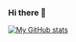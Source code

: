 ### Hi there 👋

[![My GitHub stats](https://github-readme-stats.vercel.app/api?username=benawad)](https://github.com/anuraghazra/github-readme-stats)


<!--
**genadi53/genadi53** is a ✨ _special_ ✨ repository because its `README.md` (this file) appears on your GitHub profile.

Here are some ideas to get you started:

- 🔭 I’m currently working on ...
- 🌱 I’m currently learning ...
- 👯 I’m looking to collaborate on ...
- 🤔 I’m looking for help with ...
- 💬 Ask me about ...
- 📫 How to reach me: ...
- 😄 Pronouns: ...
- ⚡ Fun fact: ...
-->

